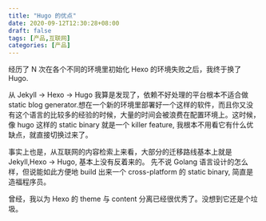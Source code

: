 ```yaml
---
title: "Hugo 的优点"
date: 2020-09-12T12:30:28+08:00
draft: false
tags: [产品,互联网]
categories: [产品]
---
```


经历了 N 次在各个不同的环境里初始化 Hexo 的环境失败之后，我终于换了 Hugo.

从 Jekyll -> Hexo -> Hugo 我算是发现了，依赖不好处理的平台根本不适合做 static blog generator.想在一个新的环境里部署好一个这样的软件，而且你又没有这个语言的比较多的经验的时候，大量的时间会被浪费在配置环境上。这时候，像 hugo 这样的 static binary 就是一个 killer feature, 我根本不用看它有什么优缺点，就直接切换过来了。

事实上也是，从互联网的内容检索上来看，大部分的迁移路线基本上就是 Jekyll,Hexo -> Hugo, 基本上没有反着来的。 先不说 Golang 语言设计的怎么样，但说能如此方便地 build 出来一个 cross-platform 的 static binary, 简直是造福程序员。

曾经，我以为 Hexo 的 theme 与 content 分离已经很优秀了。没想到它还是个垃圾。
